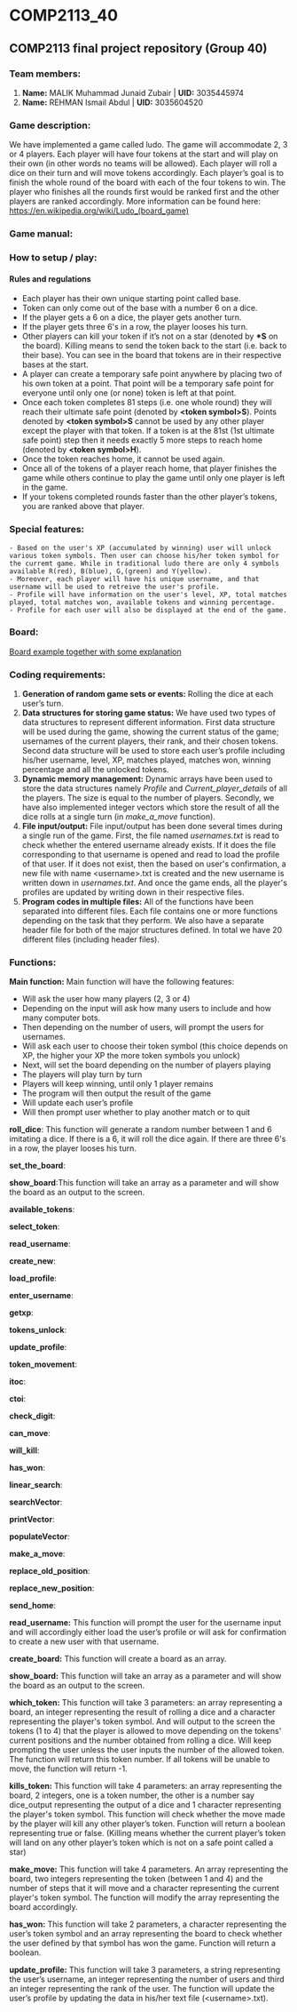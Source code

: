 # COMP2113_40
## COMP2113 final project repository (Group 40)
### Team members:
1. **Name:** MALIK Muhammad Junaid Zubair | **UID:** 3035445974
2. **Name:** REHMAN Ismail Abdul | **UID:** 3035604520

### Game description:
We have implemented a game called ludo. The game will accommodate 2, 3 or 4 players. Each player will have four tokens at the start and will play on their own (in other words no teams will be allowed). Each player will roll a dice on their turn and will move tokens accordingly. Each player’s goal is to finish the whole round of the board with each of the four tokens to win. The player who finishes all the rounds first would be ranked first and the other players are ranked accordingly.
More information can be found here: https://en.wikipedia.org/wiki/Ludo_(board_game)

### Game manual:
### How to setup / play:

#### Rules and regulations
  - Each player has their own unique starting point called base.
  - Token can only come out of the base with a number 6 on a dice.
  -	If the player gets a 6 on a dice, the player gets another turn.
  - If the player gets three 6's in a row, the player looses his turn.
  -	Other players can kill your token if it’s not on a star (denoted by **\*S** on the board). Killing means to send the token back to the start (i.e. back to their base). You can see in the board  that tokens are in their respective bases at the start.
  - A player can create a temporary safe point anywhere by placing two of his own token at a point. That point will be a temporary safe point for everyone until only one (or none) token is left at that point. 
  -	Once each token completes 81 steps (i.e. one whole round) they will reach their ultimate safe point (denoted by **\<token symbol\>S**). Points denoted by **\<token symbol\>S** cannot be used by any other player except the player with that token. If a token is at the 81st (1st ultimate safe point) step then it needs exactly 5 more steps to reach home (denoted by **\<token symbol\>H**).
  -	Once the token reaches home, it cannot be used again.
  -	Once all of the tokens of a player reach home, that player finishes the game while others continue to play the game until only one player is left in the game.
  -	If your tokens completed rounds faster than the other player’s tokens, you are ranked above that player.
  
### Special features:
    - Based on the user's XP (accumulated by winning) user will unlock various token symbols. Then user can choose his/her token symbol for the curremt game. While in traditional ludo there are only 4 symbols available R(red), B(blue), G,(green) and Y(yellow).
    - Moreover, each player will have his unique username, and that username will be used to retreive the user's profile.
    - Profile will have information on the user's level, XP, total matches played, total matches won, available tokens and winning percentage.
    - Profile for each user will also be displayed at the end of the game.

### Board:
[Board example together with some explanation](board.txt)

### Coding requirements:
  1. **Generation of random game sets or events:** Rolling the dice at each user’s turn.
  2.	**Data structures for storing game status:** We have used two types of data structures to represent different information. First data structure will be used during the game, showing the current status of the game; usernames of the current players, their rank, and their chosen tokens. Second data structure will be used to store each user’s profile including his/her username, level, XP, matches played, matches won, winning percentage and all the unlocked tokens.
  3.	**Dynamic memory management:** Dynamic arrays have been used to store the data structures namely *Profile* and *Current_player_details* of all the players. The size is equal to the number of players. Secondly, we have also implemented integer vectors which store the result of all the dice rolls at a single turn (in *make_a_move* function).
  4.	**File input/output:** File input/output has been done several times during a single run of the game. First, the file named *usernames.txt* is read to check whether the entered username already exists. If it does the file corresponding to that username is opened and read to load the profile of that user. If it does not exist, then the based on user's confirmation, a new file with name \<username\>.txt is created and the new username is written down in *usernames.txt*. And once the game ends, all the player's profiles are updated by writing down in their respective files.
  5. **Program codes in multiple files:** All of the functions have been separated into different files. Each file contains one or more functions depending on the task that they perform. We also have a separate header file for both of the major structures defined. In total we have 20 different files (including header files).
  
### Functions:

**Main function:**
 Main function will have the following features:
  -	Will ask the user how many players (2, 3 or 4)
  -	Depending on the input will ask how many users to include and how many computer bots.
  -	Then depending on the number of users, will prompt the users for usernames.
  -	Will ask each user to choose their token symbol (this choice depends on XP, the higher your XP the more token symbols you unlock)
  -	Next, will set the board depending on the number of players playing
  -	The players will play turn by turn
  -	Players will keep winning, until only 1 player remains
  -	The program will then output the result of the game
  -	Will update each user’s profile
  -	Will then prompt user whether to play another match or to quit

**roll_dice**: This function will generate a random number between 1 and 6 imitating a dice. If there is a 6, it will roll the dice again. If there are three 6's in a row, the player looses his turn.

**set_the_board**:

**show_board**:This function will take an array as a parameter and will show the board as an output to the screen.

**available_tokens**:

**select_token**:

**read_username**:

**create_new**:

**load_profile**:

**enter_username**:

**getxp**:

**tokens_unlock**:

**update_profile**:

**token_movement**:

**itoc**:

**ctoi**:

**check_digit**:

**can_move**:

**will_kill**:

**has_won**:

**linear_search**:

**searchVector**:

**printVector**:

**populateVector**:

**make_a_move**:

**replace_old_position**:

**replace_new_position**:

**send_home**:






**read_username:** This function will prompt the user for the username input and will accordingly either load the user’s profile or will ask for confirmation to create a new user with that username.

**create_board:** This function will create a board as an array. 

**show_board:** This function will take an array as a parameter and will show the board as an output to the screen.

**which_token:** This function will take 3 parameters: an array representing a board, an integer representing the result of rolling a dice and a character representing the player's token symbol. And will output to the screen the tokens (1 to 4) that the player is allowed to move depending on the tokens' current positions and the number obtained from rolling a dice. Will keep prompting the user unless the user inputs the number of the allowed token. The function will return this token number. If all tokens will be unable to move, the function will return -1. 

**kills_token:** This function will take 4 parameters: an array representing the board, 2 integers, one is a token number, the other is a number say dice_output representing the output of a dice and 1 character representing the player's token symbol. This function will check whether the move made by the player will kill any other player’s token. Function will return a boolean representing true or false. (Killing means whether the current player’s token will land on any other player’s token which is not on a safe point called a star) 

**make_move:** This function will take 4 parameters. An array representing the board, two integers representing the token (between 1 and 4) and the number of steps that it will move and a character representing the current player's token symbol. The function will modify the array representing the board accordingly.

**has_won:** This function will take 2 parameters, a character representing the user’s token symbol and an array representing the board to check whether the user defined by that symbol has won the game. Function will return a boolean.

**update_profile:** This function will take 3 parameters, a string representing the user’s username, an integer representing the number of users and third an integer representing the rank of the user. The function will update the user’s profile by updating the data in his/her text file (\<username\>.txt).
